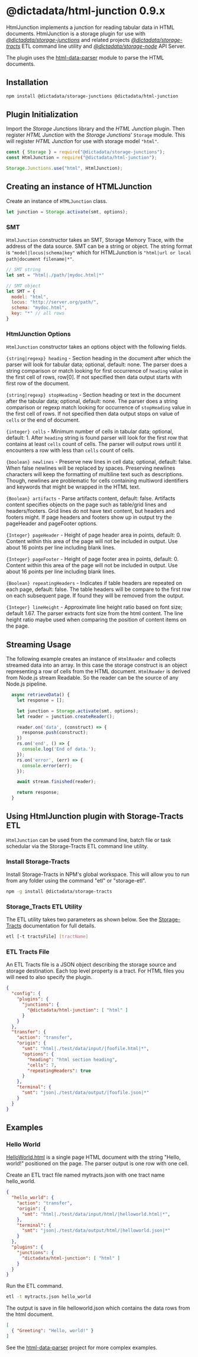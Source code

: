 # @dictadata/html-junction 0.9.x

HtmlJunction implements a junction for reading tabular data in HTML documents.  HtmlJunction is a storage plugin for use with [_@dictadata/storage-junctions_](https://github.com/dictadata/storage-junctions) and related projects [_@dictadata/storage-tracts_](https://github.com/dictadata/storage-tracts) ETL command line utility and [_@dictadata/storage-node_](https://github.com/dictadata/storage-node) API Server.

The plugin uses the [html-data-parser](https://github.com/dictadata/html-data-parser) module to parse the HTML documents.

## Installation

```bash
npm install @dictadata/storage-junctions @dictadata/html-junction
```

## Plugin Initialization

Import the _Storage Junctions_ library and the _HTML Junction_ plugin.  Then register _HTML Junction_ with the _Storage Junctions_' `Storage` module. This will register _HTML Junction_ for use with storage model `"html"`.

```javascript
const { Storage } = require("@dictadata/storage-junctions");
const HtmlJunction = require("@dictadata/html-junction");

Storage.Junctions.use("html", HtmlJunction);
```

## Creating an instance of HTMLJunction

Create an instance of `HTMLJunction` class.

```javascript
let junction = Storage.activate(smt, options);
```

### SMT

`HtmlJunction` constructor takes an SMT, Storage Memory Trace, with the address of the data source. SMT can be a string or object. The string format is `"model|locus|schema|key"` which for HTMLJunction is `"html|url or local path|document filename|*"`.

```javascript
// SMT string
let smt = "html|./path/|mydoc.html|*"

// SMT object
let SMT = {
  model: "html",
  locus: "http://server.org/path/",
  schema: "mydoc.html",
  key: "*" // all rows
}
```

### HtmlJunction Options

`HtmlJunction` constructor takes an options object with the following fields.

`{string|regexp} heading` - Section heading in the document after which the parser will look for tabular data; optional, default: none. The parser does a string comparison or match looking for first occurrence of `heading` value in the first cell of rows, row[0]. If not specified then data output starts with first row of the document.

`{string|regexp} stopHeading` - Section heading or text in the document after the tabular data; optional, default: none. The parser does a string comparison or regexp match looking for occurrence of `stopHeading` value in the first cell of rows. If not specified then data output stops on value of `cells` or the end of document.

`{integer} cells` - Minimum number of cells in tabular data; optional, default: 1. After `heading` string is found parser will look for the first row that contains at least `cells` count of cells. The parser will output rows until it encounters a row with less than `cells` count of cells.

`{boolean} newlines` - Preserve new lines in cell data; optional, default: false. When false newlines will be replaced by spaces. Preserving newlines characters will keep the formatting of multiline text such as descriptions. Though, newlines are problematic for cells containing multiword identifiers and keywords that might be wrapped in the HTML text.

`{Boolean} artifacts` - Parse artifacts content, default: false. Artifacts content specifies objects on the page such as table/grid lines and headers/footers. Grid lines do not have text content, but headers and footers might. If page headers and footers show up in output try the pageHeader and pageFooter options.

`{Integer} pageHeader` - Height of page header area in points, default: 0. Content within this area of the page will not be included in output. Use about 16 points per line including blank lines.

`{Integer} pageFooter` - Height of page footer area in points, default: 0. Content within this area of the page will not be included in output. Use about 16 points per line including blank lines.

`{Boolean} repeatingHeaders` - Indicates if table headers are repeated on each page, default: false. The table headers will be compare to the first row on each subsequent page.  If found they will be removed from the output.

`{Integer} lineHeight` - Approximate line height ratio based on font size; default 1.67. The parser extracts font size from the html content. The line height ratio maybe used when comparing the position of content items on the page.

## Streaming Usage

The following example creates an instance of `HtmlReader` and collects streamed data into an array. In this case the storage construct is an object representing a row of cells from the HTML document. `HtmlReader` is derived from Node.js stream Readable. So the reader can be the source of any Node.js pipeline.

```javascript
  async retrieveData() {
    let response = [];

    let junction = Storage.activate(smt, options);
    let reader = junction.createReader();

    reader.on('data', (construct) => {
      response.push(construct);
    })
    rs.on('end', () => {
      console.log('End of data.');
    });
    rs.on('error', (err) => {
      console.error(err);
    });

    await stream.finished(reader);

    return response;
  }
```

## Using HtmlJunction plugin with Storage-Tracts ETL

`HtmlJunction` can be used from the command line, batch file or task schedular via the Storage-Tracts ETL command line utility.

### Install Storage-Tracts

Install Storage-Tracts in NPM's global workspace. This will allow you to run from any folder using the command "etl" or "storage-etl".

```bash
npm -g install @dictadata/storage-tracts
```

### Storage_Tracts ETL Utility

The ETL utility takes two parameters as shown below. See the [Storage-Tracts](https://github.com/dictadata/storage-tracts) documentation for full details.

```bash
etl [-t tractsFile] [tractName]
```

### ETL Tracts File

An ETL Tracts file is a JSON object describing the storage source and storage destination. Each top level property is a tract. For HTML files you will need to also specify the plugin.

```json
{
  "config": {
    "plugins": {
      "junctions": {
        "@dictadata/html-junction": [ "html" ]
      }
    }
  },
  "transfer": {
    "action": "transfer",
    "origin": {
      "smt": "html|./test/data/input/|foofile.html|*",
      "options": {
        "heading": "html section heading",
        "cells": 7,
        "repeatingHeaders": true
      }
    },
    "terminal": {
      "smt": "json|./test/data/output/|foofile.json|*"
    }
  }
}
```

## Examples

### Hello World

[HelloWorld.html](./test/data/input/html/helloworld.html) is a single page HTML document with the string "Hello, world!" positioned on the page. The parser output is one row with one cell.

Create an ETL tract file named mytracts.json with one tract name hello_world.

```json
{
  "hello_world": {
    "action": "transfer",
    "origin": {
      "smt": "html|./test/data/input/html/|helloworld.html|*",
    },
    "terminal": {
      "smt": "json|./test/data/output/html/|helloworld.json|*"
    }
  },
  "plugins": {
    "junctions": {
      "dictadata/html-junction": [ "html" ]
    }
  }
}
```

Run the ETL command.

```bash
etl -t mytracts.json hello_world
```

The output is save in file helloworld.json which contains the data rows from the html document.

```json
[
  { "Greeting": "Hello, world!" }
]
```

See the [html-data-parser](https://github.com/dictadata/html-data-parser) project for more complex examples.
